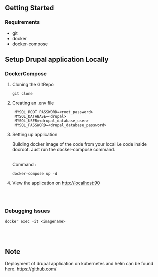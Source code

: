 
## Getting Started

### Requirements

* git
* docker
* docker-compose

## Setup Drupal application Locally


### DockerCompose

1. Cloning the GitRepo

   ```
   git clone 
   ```

2. Creating an .env file
   ```
    MYSQL_ROOT_PASSWORD=<root_password>
    MYSQL_DATABASE=<drupal>
    MYSQL_USER=<drupal_database_user>
    MYSQL_PASSWORD=<drupal_database_password>
   ```

3. Setting up application

    Building docker image of the code from your local i.e code inside docroot.
        Just run the docker-compose command.
    <br><br/>

   Command :

   ```
   docker-compose up -d
   ```

4. View the application on <http://localhost:90>

<br></br>

### Debugging Issues

  ```
  docker exec -it <imagename> 
  ```
  
<br></br>

## Note

  Deployment of drupal application on kubernetes and helm can be found here.
  <https://github.com/>
  
  <br></br>
